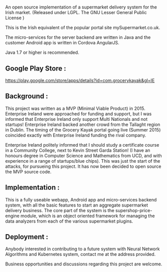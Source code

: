 # 
An open source implementation of a supermarket delivery system for the Irish market. (Released under LGPL. The GNU Lesser General Public License )

This is the Irish equivalent of the popular portal site mySupermarket.co.uk.


The micro-services for the server backend are written in Java and the customer Android app is written in Cordova AngularJS.

Java 1.7 or higher is recommended.




Google Play Store :
--------------------

https://play.google.com/store/apps/details?id=com.grocerykayak&gl=IE





Background :
--------------
This project was written as a MVP (Minimal Viable Product) in 2015. Enterprise Ireland were approached for funding and support, but I was informed that Enterprise Ireland only support Multi Nationals and not startups! Enterprise Ireland backed another crowd from the Tallaght region in Dublin. The timing of the Grocery Kayak portal going live (Summer 2015) coincided exactly with Enterprise Ireland funding the rival company. 

Enterprise Ireland politely informed that I should study a certificate course in a Community College, next to Kevin Street Garda Station! (I have an honours degree in Computer Science and Mathematics from UCD, and with experience in a range of startups/blue chips). This was just the start of the attacks, for pursueing this project. 
It has now been decided to open source the MVP source code.


Implementation :
------------------
This is a fully useable webapp, Android app and micro-services backend system, with all the basic features to start an aggregate supermarket delivery business. The core part of the system is the supershop-price-engine module, which is an object oriented framework for managing the data analyzers from each of the various supermarket plugins.


Deployment :
--------------




Anybody interested in contributing to a future system with Neural Network Algorithms and Kubernetes system, contact me at the address provided.

Business opportunities and discussions regarding this project are welcome.
